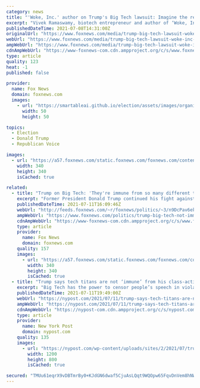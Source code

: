 ```yaml
---
category: news
title: "'Woke, Inc.' author on Trump's Big Tech lawsuit: Imagine the response if 'facts were reversed'"
excerpt: "Vivek Ramaswamy, biotech entrepreneur and author of ‘Woke, Inc,' joined ‘Fox & Friends’ to provide insight into former President Trump's lawsuit against Big Tech. He said it could be one of the defining cases of our time,"
publishedDateTime: 2021-07-08T14:31:00Z
originalUrl: "https://www.foxnews.com/media/trump-big-tech-lawsuit-woke-inc-author"
webUrl: "https://www.foxnews.com/media/trump-big-tech-lawsuit-woke-inc-author"
ampWebUrl: "https://www.foxnews.com/media/trump-big-tech-lawsuit-woke-inc-author.amp"
cdnAmpWebUrl: "https://www-foxnews-com.cdn.ampproject.org/c/s/www.foxnews.com/media/trump-big-tech-lawsuit-woke-inc-author.amp"
type: article
quality: 123
heat: -1
published: false

provider:
  name: Fox News
  domain: foxnews.com
  images:
    - url: "https://smartableai.github.io/election/assets/images/organizations/foxnews.com-50x50.jpg"
      width: 50
      height: 50

topics:
  - Election
  - Donald Trump
  - Republican Voice

images:
  - url: "https://a57.foxnews.com/static.foxnews.com/foxnews.com/content/uploads/2018/09/340/340/fox-news.jpg?ve=1&tl=1"
    width: 340
    height: 340
    isCached: true

related:
  - title: "Trump on Big Tech: 'They're immune from so many different things, but they're not immune from this lawsuit'"
    excerpt: "Former President Donald Trump continued his fight against tech industry giants he claims are improperly censoring him, telling Fox News' \"Sunday Morning Futures\" that what Twitter, Facebook and YouTube are doing amounts to campaign contributions to Democrats."
    publishedDateTime: 2021-07-11T16:09:46Z
    webUrl: "http://feeds.foxnews.com/~r/foxnews/politics/~3/n9DcPav6ekE/trump-big-tech-not-immune-from-this-lawsuit"
    ampWebUrl: "https://www.foxnews.com/politics/trump-big-tech-not-immune-from-this-lawsuit.amp"
    cdnAmpWebUrl: "https://www-foxnews-com.cdn.ampproject.org/c/s/www.foxnews.com/politics/trump-big-tech-not-immune-from-this-lawsuit.amp"
    type: article
    provider:
      name: Fox News
      domain: foxnews.com
    quality: 157
    images:
      - url: "https://a57.foxnews.com/static.foxnews.com/foxnews.com/content/uploads/2021/03/340/340/RonnBlitzerHeadshot.jpg?ve=1&tl=1"
        width: 340
        height: 340
        isCached: true
  - title: "Trump says tech titans are not ‘immune’ from his class-action lawsuit"
    excerpt: "Big Tech has the power to censor people’s speech in violation of the Constitution, Donald Trump said, but Facebook, YouTube and Twitter are not “immune” from the class-action"
    publishedDateTime: 2021-07-11T19:49:00Z
    webUrl: "https://nypost.com/2021/07/11/trump-says-tech-titans-are-not-immune-from-his-lawsuit/"
    ampWebUrl: "https://nypost.com/2021/07/11/trump-says-tech-titans-are-not-immune-from-his-lawsuit/amp/"
    cdnAmpWebUrl: "https://nypost-com.cdn.ampproject.org/c/s/nypost.com/2021/07/11/trump-says-tech-titans-are-not-immune-from-his-lawsuit/amp/"
    type: article
    provider:
      name: New York Post
      domain: nypost.com
    quality: 135
    images:
      - url: "https://nypost.com/wp-content/uploads/sites/2/2021/07/trump-lawsuit.jpg?quality=90&strip=all&w=1200"
        width: 1200
        height: 800
        isCached: true

secured: "TMUu61eqrX9vDBTmrBy0+KJdGN6dwaf5CjuAsLQqt9WQOpw65FqvDnVem8hNWSeDPOiFi4Pgz7+sCxAGJXuLbJibkR9Yv9FQkKexoz7HkUqYzhEVYOCATEdSJosDbA1koiBk/uDT8mc1q/SxxWK2g7We5mh63uLK6ZA0H7sVJrj64wCJIr+5gGqgYOtVUd/tJlu4pVMn1D34mIjnve23LLgqpjGonqxaQQeBPKbHGLG/OnZIelU+NpC7QMiJSJJgz/2rTnQc4mCwVVdwBcZTQV98ZQuUerVOrDVpoUBV61orFbCjBfMQEb73DsP3+Pn5aW52aMHKdneSK1yrUAEcfdXoft7WHWT0+wq7aSkxEIs=;FxStBMW6eFeF1X6KG3VLAA=="
---
```


